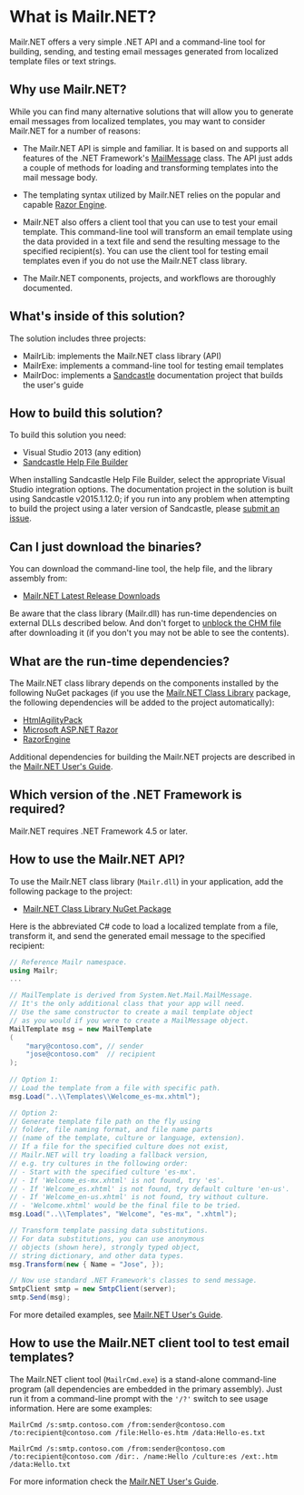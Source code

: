 # What is Mailr.NET?
Mailr.NET offers a very simple .NET API and a command-line tool for building, sending, and testing email messages generated from localized template files or text strings.

## Why use Mailr.NET?
While you can find many alternative solutions that will allow you to generate email messages from localized templates, you may want to consider Mailr.NET for a number of reasons:

- The Mailr.NET API is simple and familiar. It is based on and supports all features of the .NET Framework's [MailMessage](https://msdn.microsoft.com/en-us/library/system.net.mail.mailmessage(v=vs.110).aspx) class. The API just adds a couple of methods for loading and transforming templates into the mail message body.

- The templating syntax utilized by Mailr.NET relies on the popular and capable [Razor Engine](https://github.com/Antaris/RazorEngine/wiki/1.-About-Razor-and-its-syntax).

- Mailr.NET also offers a client tool that you can use to test your email template. This command-line tool will transform an email template using the data provided in a text file and send the resulting message to the specified recipient(s). You can use the client tool for testing email templates even if you do not use the Mailr.NET class library.

- The Mailr.NET components, projects, and workflows are thoroughly documented.

## What's inside of this solution?
The solution includes three projects:

- MailrLib: implements the Mailr.NET class library (API)
- MailrExe: implements a command-line tool for testing email templates
- MailrDoc: implements a [Sandcastle](https://github.com/EWSoftware/SHFB) documentation project that builds the user's guide

## How to build this solution?
To build this solution you need:

- Visual Studio 2013 (any edition)
- [Sandcastle Help File Builder](http://ewsoftware.github.io/SHFB/html/8c0c97d0-c968-4c15-9fe9-e8f3a443c50a.htm)

When installing Sandcastle Help File Builder, select the appropriate Visual Studio integration options. The documentation project in the solution is built using Sandcastle v2015.1.12.0; if you run into any problem when attempting to build the project using a later version of Sandcastle, please [submit an issue](../../issues).

## Can I just download the binaries?
You can download the command-line tool, the help file, and the library assembly from:

- [Mailr.NET Latest Release Downloads](../../releases)

Be aware that the class library (Mailr.dll) has run-time dependencies on external DLLs described below. And don't forget to [unblock the CHM file](http://www.jeff.wilcox.name/2008/11/unblock-chms/) after downloading it (if you don't you may not be able to see the contents).

## What are the run-time dependencies?
The Mailr.NET class library depends on the components installed by the following NuGet packages (if you use the [Mailr.NET Class Library](http://www.nuget.org/packages/mailr/) package, the following dependencies will be added to the project automatically):

- [HtmlAgilityPack](https://www.nuget.org/packages/HtmlAgilityPack/)
- [Microsoft ASP.NET Razor](https://www.nuget.org/packages/Microsoft.AspNet.Razor)
- [RazorEngine](https://www.nuget.org/packages/RazorEngine/)

Additional dependencies for building the Mailr.NET projects are described in the [Mailr.NET User's Guide](../master/MailrDoc/Help/Mailr.chm?raw=true).

## Which version of the .NET Framework is required?
Mailr.NET requires .NET Framework 4.5 or later.

## How to use the Mailr.NET API?
To use the Mailr.NET class library (`Mailr.dll`) in your application, add the following package to the project:

- [Mailr.NET Class Library NuGet Package](http://www.nuget.org/packages/mailr/)

Here is the abbreviated C# code to load a localized template from a file, transform it, and send the generated email message to the specified recipient:

```c#
// Reference Mailr namespace.
using Mailr;
...

// MailTemplate is derived from System.Net.Mail.MailMessage.
// It's the only additional class that your app will need.
// Use the same constructor to create a mail template object
// as you would if you were to create a MailMessage object.
MailTemplate msg = new MailTemplate
(
    "mary@contoso.com", // sender
    "jose@contoso.com"  // recipient
);
  
// Option 1: 
// Load the template from a file with specific path.
msg.Load("..\\Templates\\Welcome_es-mx.xhtml");

// Option 2:
// Generate template file path on the fly using
// folder, file naming format, and file name parts
// (name of the template, culture or language, extension).
// If a file for the specified culture does not exist,
// Mailr.NET will try loading a fallback version,
// e.g. try cultures in the following order:
// - Start with the specified culture 'es-mx'.
// - If 'Welcome_es-mx.xhtml' is not found, try 'es'.
// - If 'Welcome_es.xhtml' is not found, try default culture 'en-us'.
// - If 'Welcome_en-us.xhtml' is not found, try without culture.
// - 'Welcome.xhtml' would be the final file to be tried. 
msg.Load("..\\Templates", "Welcome", "es-mx", ".xhtml");

// Transform template passing data substitutions.
// For data substitutions, you can use anonymous
// objects (shown here), strongly typed object,
// string dictionary, and other data types.
msg.Transform(new { Name = "Jose", });

// Now use standard .NET Framework's classes to send message.
SmtpClient smtp = new SmtpClient(server);
smtp.Send(msg);
```
For more detailed examples, see [Mailr.NET User's Guide](../master/MailrDoc/Help/Mailr.chm?raw=true).

## How to use the Mailr.NET client tool to test email templates?
The Mailr.NET client tool (`MailrCmd.exe`) is a stand-alone command-line program (all dependencies are embedded in the primary assembly). Just run it from a command-line prompt with the `'/?'` switch to see usage information. Here are some examples:

```
MailrCmd /s:smtp.contoso.com /from:sender@contoso.com /to:recipient@contoso.com /file:Hello-es.htm /data:Hello-es.txt
```

```
MailrCmd /s:smtp.contoso.com /from:sender@contoso.com /to:recipient@contoso.com /dir:. /name:Hello /culture:es /ext:.htm /data:Hello.txt
```

For more information check the [Mailr.NET User's Guide](../master/MailrDoc/Help/Mailr.chm?raw=true).
